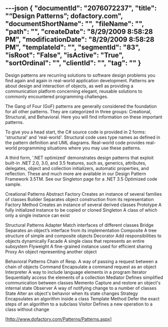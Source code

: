 ---json
{
  "documentId": "2076072237",
  "title": "“Design Patterns”; dofactory.com",
  "documentShortName": "",
  "fileName": "",
  "path": "",
  "createDate": "8/29/2009 8:58:28 PM",
  "modificationDate": "8/29/2009 8:58:28 PM",
  "templateId": "",
  "segmentId": "83",
  "isRoot": "False",
  "isActive": "True",
  "sortOrdinal": "",
  "clientId": "",
  "tag": ""
}
---

Design patterns are recurring solutions to software design problems you find again and again in real-world application development. Patterns are about design and interaction of objects, as well as providing a communication platform concerning elegant, reusable solutions to commonly encountered programming challenges.

The Gang of Four (GoF) patterns are generally considered the foundation for all other patterns. They are categorized in three groups: Creational, Structural, and Behavioral. Here you will find information on these important patterns.

To give you a head start, the C# source code is provided in 2 forms: 'structural' and 'real-world'. Structural code uses type names as defined in the pattern definition and UML diagrams. Real-world code provides real-world programming situations where you may use these patterns.

A third form, '.NET optimized' demonstrates design patterns that exploit built-in .NET 2.0, 3.0, and 3.5 features, such as, generics, attributes, delegates, object and collection initializers, automatic properties, and reflection. These and much more are available in our Design Pattern Framework 3.5TM. See our Singleton page for a .NET 3.5 Optimized code sample.

  Creational Patterns
  Abstract Factory 	  Creates an instance of several families of classes
  Builder 	  Separates object construction from its representation
  Factory Method 	  Creates an instance of several derived classes
  Prototype 	  A fully initialized instance to be copied or cloned
  Singleton 	  A class of which only a single instance can exist

  Structural Patterns
  Adapter 	  Match interfaces of different classes
  Bridge 	  Separates an object’s interface from its implementation
  Composite 	  A tree structure of simple and composite objects
  Decorator 	  Add responsibilities to objects dynamically
  Facade 	  A single class that represents an entire subsystem
  Flyweight 	  A fine-grained instance used for efficient sharing
  Proxy 	  An object representing another object

  Behavioral Patterns
  Chain of Resp. 	  A way of passing a request between a chain of objects
  Command 	  Encapsulate a command request as an object
  Interpreter 	  A way to include language elements in a program
  Iterator 	  Sequentially access the elements of a collection
  Mediator 	  Defines simplified communication between classes
  Memento 	  Capture and restore an object's internal state
  Observer 	  A way of notifying change to a number of classes
  State 	  Alter an object's behavior when its state changes
  Strategy 	  Encapsulates an algorithm inside a class
  Template Method 	  Defer the exact steps of an algorithm to a subclass
  Visitor 	  Defines a new operation to a class without change

[http://www.dofactory.com/Patterns/Patterns.aspx]
